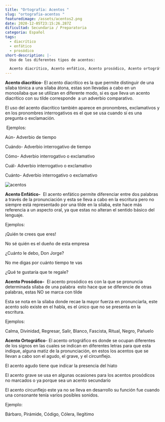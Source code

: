 ```yaml
---
title: "Ortografía: Acentos "
slug: "ortografia-acentos "
featuredimage: /assets/acentos2.png
date: 2020-12-05T23:15:26.287Z
dificultad: Secundaria / Preparatoria
categoria: Español
tags:
  - diacrítico
  - enfático
  - prosódico
short-description: |-
  Uso de los diferentes tipos de acentos:

  Acento diacrítico, Acento enfático, Acento prosódico, Acento ortográfico.
---
```

**Acento diacrítico**- El acento diacrítico es la que permite distinguir de una sílaba tónica a una sílaba átona, estas son llevadas a cabo en un monosílaba que se utilizan en diferente modo, si es que lleva un acento diacrítico con su tilde corresponde  a un adverbio comparativo.

El uso del acento diacrítico también aparece en pronombres, exclamativos y en los pronombres interrogativos es el que se usa cuando si es una pregunta o exclamación.

 Ejemplos:

Aún- Adverbio de tiempo

Cuándo- Adverbio interrogativo de tiempo

Cómo- Adverbio interrogativo o exclamativo  

Cuál- Adverbio interrogativo o exclamativo 

Cuánto- Adverbio interrogativo o exclamativo 

![acentos ](/assets/acentos.jpg "acentos ")

**Acento Enfático-**  El acento enfático permite diferenciar entre dos palabras a través de la pronunciación y esta se lleva a cabo en la escritura pero no siempre está representado por una tilde en la sílaba, este hace más referencia a un aspecto oral, ya que estas no alteran el sentido básico del lenguaje.

Ejemplos:

¡Quién te crees que eres!

No sé quién es el dueño de esta empresa 

¿Cuánto le debo, Don Jorge?

No me digas por cuánto tiempo te vas 

¿Qué te gustaría que te regale? 

**Acento Prosódico-**  El acento prosódico es con la que se pronuncia determinada sílaba de una palabra  esto hace que se diferencie de otras palabras, estas NO se marca con tilde

Esta se nota en la sílaba donde recae la mayor fuerza en pronunciarla, este acento solo existe en el habla, es el único que no se presenta en la escritura.

Ejemplos:

Calma, Divinidad, Regresar, Salir, Blanco, Fascista, Ritual, Negro, Pañuelo

**Acento Ortográfico**- El acento ortográfico es donde se ocupan diferentes de los signos en las cuales se indican en diferentes letras para que esta indique, alguna matiz de la pronunciación, en estos los acentos que se llevan a cabo son el agudo, el grave, y el circunflejo.

El acento agudo tiene que indicar la presencia del hiato 

El acento grave se usa en algunas ocasiones para los acentos prosódicos no marcados o ya porque sea un acento secundario 

El acento circunflejo este ya no se lleva en desarrollo su función fue cuando una consonante tenía varios posibles sonidos.      

Ejemplo:

Bárbaro, Pirámide, Código, Cólera, Ilegítimo
